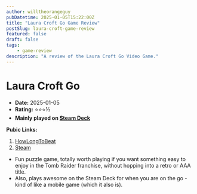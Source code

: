 ```yaml
---
author: willtheorangeguy
pubDatetime: 2025-01-05T15:22:00Z
title: "Laura Croft Go Game Review"
postSlug: laura-croft-game-review
featured: false
draft: false
tags:
    - game-review
description: "A review of the Laura Croft Go Video Game."
---
```


# Laura Croft Go

-   **Date:** 2025-01-05
-   **Rating:** ⭐⭐⭐½
-   **Mainly played on [Steam Deck](https://store.steampowered.com/steamdeck)**

**Pubic Links:**

1. [HowLongToBeat](https://howlongtobeat.com/game/29717/reviews/u-lcskid/1)
2. [Steam](https://steamcommunity.com/id/lcskid/recommended/540840?snr=1_5_9__402)

- Fun puzzle game, totally worth playing if you want something easy to enjoy in the Tomb Raider franchise, without hopping into a retro or AAA title.
- Also, plays awesome on the Steam Deck for when you are on the go - kind of like a mobile game (which it also is).
